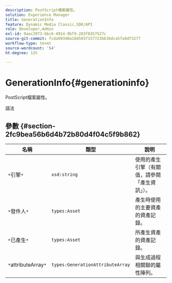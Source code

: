 ```yaml
---
description: PostScript檔案屬性。
solution: Experience Manager
title: GenerationInfo
feature: Dynamic Media Classic,SDK/API
role: Developer,Admin
exl-id: 9aac2973-bbcb-4914-9bf9-203f0357527c
source-git-commit: fcda99340a18d5037157723bb3bdca5fa9df3277
workflow-type: tm+mt
source-wordcount: '54'
ht-degree: 12%

---
```


# GenerationInfo{#generationinfo}

PostScript檔案屬性。

語法

## 參數 {#section-2fc9bea56b6d4b72b80d4f04c5f9b862}

| 名稱 | 類型 | 說明 |
|---|---|---|
| `*`引擎`*` | `xsd:string` | 使用的產生引擎（有關值，請參閱「產生資訊」）。 |
| `*`發件人`*` | `types:Asset` | 產生時使用的主要資產的資產記錄。 |
| `*`已產生`*` | `types:Asset` | 所產生資產的資產記錄。 |
| `*`attributeArray`*` | `types:GenerationAttributeArray` | 與生成過程相關聯的屬性陣列。 |
